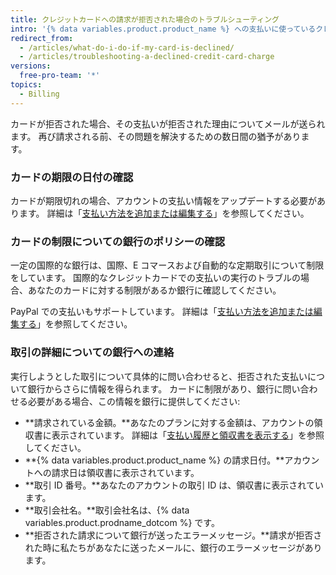 ```yaml
---
title: クレジットカードへの請求が拒否された場合のトラブルシューティング
intro: '{% data variables.product.product_name %} への支払いに使っているクレジットカードが拒否された場合、支払いが行われるように、そして、自分のアカウントから締め出されなくするための、いくつかのステップがあります。'
redirect_from:
  - /articles/what-do-i-do-if-my-card-is-declined/
  - /articles/troubleshooting-a-declined-credit-card-charge
versions:
  free-pro-team: '*'
topics:
  - Billing
---
```


カードが拒否された場合、その支払いが拒否された理由についてメールが送られます。 再び請求される前、その問題を解決するための数日間の猶予があります。

### カードの期限の日付の確認

カードが期限切れの場合、アカウントの支払い情報をアップデートする必要があります。 詳細は「[支払い方法を追加または編集する](/articles/adding-or-editing-a-payment-method)」を参照してください。

### カードの制限についての銀行のポリシーの確認

一定の国際的な銀行は、国際、E コマースおよび自動的な定期取引について制限をしています。 国際的なクレジットカードでの支払いの実行のトラブルの場合、あなたのカードに対する制限があるか銀行に確認してください。

PayPal での支払いもサポートしています。 詳細は「[支払い方法を追加または編集する](/articles/adding-or-editing-a-payment-method)」を参照してください。

### 取引の詳細についての銀行への連絡

実行しようとした取引について具体的に問い合わせると、拒否された支払いについて銀行からさらに情報を得られます。 カードに制限があり、銀行に問い合わせる必要がある場合、この情報を銀行に提供してください:

- **請求されている金額。**あなたのプランに対する金額は、アカウントの領収書に表示されています。 詳細は「[支払い履歴と領収書を表示する](/articles/viewing-your-payment-history-and-receipts)」を参照してください。
- **{% data variables.product.product_name %} の請求日付。**アカウントへの請求日は領収書に表示されています。
- **取引 ID 番号。**あなたのアカウントの取引 ID は、領収書に表示されています。
- **取引会社名。**取引会社名は、{% data variables.product.prodname_dotcom %} です。
- **拒否された請求について銀行が送ったエラーメッセージ。**請求が拒否された時に私たちがあなたに送ったメールに、銀行のエラーメッセージがあります。

